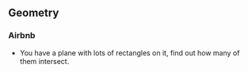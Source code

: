 ## Geometry

### Airbnb

- You have a plane with lots of rectangles on it, find out how many of them intersect.
